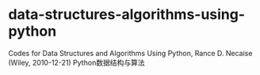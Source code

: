 data-structures-algorithms-using-python
=======================================

Codes for Data Structures and Algorithms Using Python, Rance D. Necaise (Wiley, 2010-12-21) Python数据结构与算法

